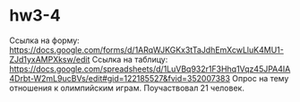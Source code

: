 # hw3-4
Ссылка на форму: https://docs.google.com/forms/d/1ARqWJKGKx3tTaJdhEmXcwLluK4MU1-ZJd1yxAMPXksw/edit
Ссылка на таблицу: https://docs.google.com/spreadsheets/d/1LuVBq932r1F3Hhq1Vqz45JPA4IA4Drbt-W2mL9ucBVs/edit#gid=122185527&fvid=352007383
Опрос на тему отношения к олимпийским играм. Поучаствовал 21 человек.
